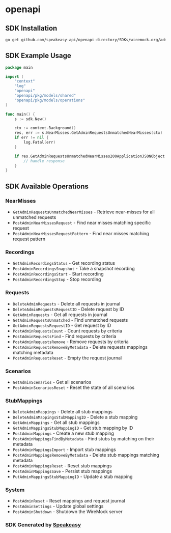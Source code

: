# openapi

<!-- Start SDK Installation -->
## SDK Installation

```bash
go get github.com/speakeasy-api/openapi-directory/SDKs/wiremock.org/admin/2.35.0/go
```
<!-- End SDK Installation -->

## SDK Example Usage
<!-- Start SDK Example Usage -->
```go
package main

import (
    "context"
    "log"
    "openapi"
    "openapi/pkg/models/shared"
    "openapi/pkg/models/operations"
)

func main() {
    s := sdk.New()

    ctx := context.Background()
    res, err := s.NearMisses.GetAdminRequestsUnmatchedNearMisses(ctx)
    if err != nil {
        log.Fatal(err)
    }

    if res.GetAdminRequestsUnmatchedNearMisses200ApplicationJSONObject != nil {
        // handle response
    }
}
```
<!-- End SDK Example Usage -->

<!-- Start SDK Available Operations -->
## SDK Available Operations


### NearMisses

* `GetAdminRequestsUnmatchedNearMisses` - Retrieve near-misses for all unmatched requests
* `PostAdminNearMissesRequest` - Find near misses matching specific request
* `PostAdminNearMissesRequestPattern` - Find near misses matching request pattern

### Recordings

* `GetAdminRecordingsStatus` - Get recording status
* `PostAdminRecordingsSnapshot` - Take a snapshot recording
* `PostAdminRecordingsStart` - Start recording
* `PostAdminRecordingsStop` - Stop recording

### Requests

* `DeleteAdminRequests` - Delete all requests in journal
* `DeleteAdminRequestsRequestID` - Delete request by ID
* `GetAdminRequests` - Get all requests in journal
* `GetAdminRequestsUnmatched` - Find unmatched requests
* `GetAdminRequestsRequestID` - Get request by ID
* `PostAdminRequestsCount` - Count requests by criteria
* `PostAdminRequestsFind` - Find requests by criteria
* `PostAdminRequestsRemove` - Remove requests by criteria
* `PostAdminRequestsRemoveByMetadata` - Delete requests mappings matching metadata
* `PostAdminRequestsReset` - Empty the request journal

### Scenarios

* `GetAdminScenarios` - Get all scenarios
* `PostAdminScenariosReset` - Reset the state of all scenarios

### StubMappings

* `DeleteAdminMappings` - Delete all stub mappings
* `DeleteAdminMappingsStubMappingID` - Delete a stub mapping
* `GetAdminMappings` - Get all stub mappings
* `GetAdminMappingsStubMappingID` - Get stub mapping by ID
* `PostAdminMappings` - Create a new stub mapping
* `PostAdminMappingsFindByMetadata` - Find stubs by matching on their metadata
* `PostAdminMappingsImport` - Import stub mappings
* `PostAdminMappingsRemoveByMetadata` - Delete stub mappings matching metadata
* `PostAdminMappingsReset` - Reset stub mappings
* `PostAdminMappingsSave` - Persist stub mappings
* `PutAdminMappingsStubMappingID` - Update a stub mapping

### System

* `PostAdminReset` - Reset mappings and request journal
* `PostAdminSettings` - Update global settings
* `PostAdminShutdown` - Shutdown the WireMock server
<!-- End SDK Available Operations -->

### SDK Generated by [Speakeasy](https://docs.speakeasyapi.dev/docs/using-speakeasy/client-sdks)

